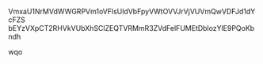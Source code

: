 VmxaU1NrMVdWWGRPVm1oVFlsUldVbFpyVWtOVVJrVjVUVmQwVDFJd1dYcFZS
bEYzVXpCT2RHVkVUbXhSClZEQTVRMmR3ZVdFelFUMEtDblozYlE9PQoKbndh

wqo